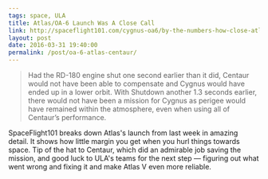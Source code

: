 ```yaml
---
tags: space, ULA
title: Atlas/OA-6 Launch Was A Close Call
link: http://spaceflight101.com/cygnus-oa6/by-the-numbers-how-close-atlas-v-came-to-failure-in-this-weeks-cygnus-launch/
layout: post
date: 2016-03-31 19:40:00
permalink: /post/oa-6-atlas-centaur/
---
```


> Had the RD-180 engine shut one second earlier than it did, Centaur would not have been able to compensate and Cygnus would have ended up in a lower orbit. With Shutdown another 1.3 seconds earlier, there would not have been a mission for Cygnus as perigee would have remained within the atmosphere, even when using all of Centaur’s performance.

SpaceFlight101 breaks down Atlas's launch from last week in amazing detail. It shows how little margin you get when you hurl things towards space. Tip of the hat to Centaur, which did an admirable job saving the mission, and good luck to ULA's teams for the next step — figuring out what went wrong and fixing it and make Atlas V even more reliable.

